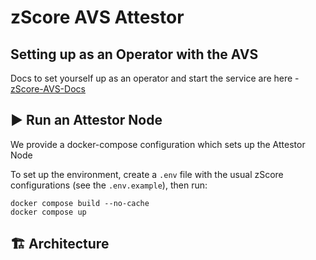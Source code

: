 # zScore AVS Attestor

## Setting up as an Operator with the AVS

Docs to set yourself up as an operator and start the service are here - [zScore-AVS-Docs](https://docs.zeru.finance/zeru-tech-docs/zscore-avs/quickstart)

## ▶️ Run an Attestor Node

We provide a docker-compose configuration which sets up the Attestor Node

To set up the environment, create a `.env` file with the usual zScore
configurations (see the `.env.example`), then run:

```console
docker compose build --no-cache
docker compose up
```

## 🏗️ Architecture
